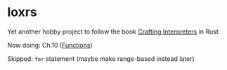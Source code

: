 # loxrs
Yet another hobby project to follow the book [Crafting Interpreters](http://www.craftinginterpreters.com/) in Rust.

Now doing: Ch.10 ([Functions](https://craftinginterpreters.com/functions.html))

Skipped: `for` statement (maybe make range-based instead later)

